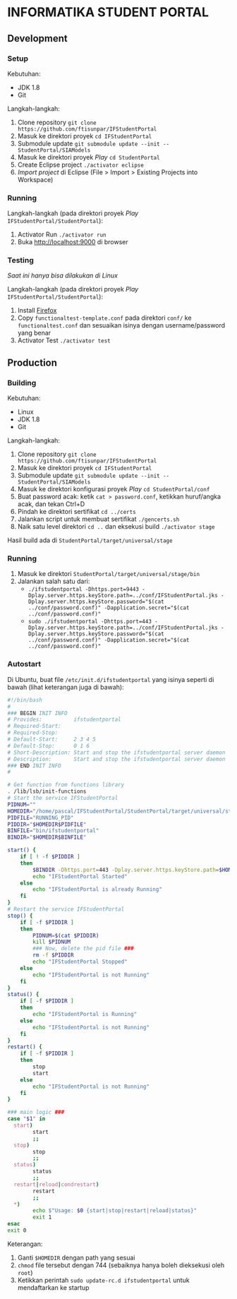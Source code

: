 # INFORMATIKA STUDENT PORTAL

## Development

### Setup

Kebutuhan:

* JDK 1.8
* Git

Langkah-langkah:

1. Clone repository `git clone https://github.com/ftisunpar/IFStudentPortal`
2. Masuk ke direktori proyek `cd IFStudentPortal`
3. Submodule update `git submodule update --init -- StudentPortal/SIAModels`
4. Masuk ke direktori proyek _Play_ `cd StudentPortal`
5. Create Eclipse project `./activator eclipse`
6. _Import project_ di Eclipse (File > Import > Existing Projects into Workspace)

### Running

Langkah-langkah (pada direktori proyek _Play_ `IFStudentPortal/StudentPortal`):

1. Activator Run `./activator run`
2. Buka [http://localhost:9000](http://localhost:9000) di browser

### Testing

_Saat ini hanya bisa dilakukan di Linux_

Langkah-langkah (pada direktori proyek _Play_ `IFStudentPortal/StudentPortal`):

1. Install [Firefox](https://www.mozilla.org/en-US/firefox/new/)
2. Copy `functionaltest-template.conf` pada direktori `conf/` ke `functionaltest.conf` dan sesuaikan isinya dengan username/password yang benar
3. Activator Test `./activator test`

## Production

### Building

Kebutuhan:

* Linux
* JDK 1.8
* Git

Langkah-langkah:

1. Clone repository `git clone https://github.com/ftisunpar/IFStudentPortal`
2. Masuk ke direktori proyek `cd IFStudentPortal`
3. Submodule update `git submodule update --init -- StudentPortal/SIAModels`
4. Masuk ke direktori konfigurasi proyek _Play_ `cd StudentPortal/conf`
5. Buat password acak: ketik `cat > password.conf`, ketikkan huruf/angka acak, dan tekan Ctrl+D
6. Pindah ke direktori sertifikat `cd ../certs`
7. Jalankan script untuk membuat sertifikat `./gencerts.sh`
8. Naik satu level direktori `cd ..` dan eksekusi build `./activator stage`

Hasil build ada di `StudentPortal/target/universal/stage`

### Running

1. Masuk ke direktori `StudentPortal/target/universal/stage/bin`
2. Jalankan salah satu dari:
    * `./ifstudentportal -Dhttps.port=9443 -Dplay.server.https.keyStore.path=../conf/IFStudentPortal.jks -Dplay.server.https.keyStore.password="$(cat ../conf/password.conf)" -Dapplication.secret="$(cat ../conf/password.conf)"`
    * `sudo ./ifstudentportal -Dhttps.port=443 -Dplay.server.https.keyStore.path=../conf/IFStudentPortal.jks -Dplay.server.https.keyStore.password="$(cat ../conf/password.conf)" -Dapplication.secret="$(cat ../conf/password.conf)"`

### Autostart

Di Ubuntu, buat file `/etc/init.d/ifstudentportal` yang isinya seperti di bawah (lihat keterangan juga di bawah):

```bash
#!/bin/bash
#
### BEGIN INIT INFO
# Provides:          ifstudentportal
# Required-Start:
# Required-Stop:
# Default-Start:     2 3 4 5
# Default-Stop:      0 1 6
# Short-Description: Start and stop the ifstudentportal server daemon
# Description:       Start and stop the ifstudentportal server daemon
### END INIT INFO
#

# Get function from functions library
. /lib/lsb/init-functions
# Start the service IFStudentPortal
PIDNUM=""
HOMEDIR="/home/pascal/IFStudentPortal/StudentPortal/target/universal/stage/"
PIDFILE="RUNNING_PID"
PIDDIR="$HOMEDIR$PIDFILE"
BINFILE="bin/ifstudentportal"
BINDIR="$HOMEDIR$BINFILE"

start() {
    if [ ! -f $PIDDIR ]
    then
        $BINDIR -Dhttps.port=443 -Dplay.server.https.keyStore.path=$HOMEDIR/conf/IFStudentPortal.jks -Dplay.server.https.keyStore.password="$(cat $HOMEDIR/conf/password.conf)" -Dapplication.secret="$(cat $HOMEDIR/conf/password.conf)" &
        echo "IFStudentPortal Started"
    else
        echo "IFStudentPortal is already Running"
    fi
}
# Restart the service IFStudentPortal
stop() {
    if [ -f $PIDDIR ]
    then
        PIDNUM=$(cat $PIDDIR)
        kill $PIDNUM
        ### Now, delete the pid file ###
        rm -f $PIDDIR
        echo "IFStudentPortal Stopped"
    else
        echo "IFStudentPortal is not Running"
    fi
}
status() {
    if [ -f $PIDDIR ]
    then
        echo "IFStudentPortal is Running"
    else
        echo "IFStudentPortal is not Running"
    fi
}
restart() {
    if [ -f $PIDDIR ]
    then 
        stop
        start
    else
        echo "IFStudentPortal is not Running"
    fi
}

### main logic ###
case "$1" in
  start)
        start
        ;;
  stop)
        stop
        ;;
  status)
        status
        ;;
  restart|reload|condrestart)
        restart
        ;;
  *)
        echo $"Usage: $0 {start|stop|restart|reload|status}"
        exit 1
esac
exit 0
```

Keterangan:

1. Ganti `$HOMEDIR` dengan path yang sesuai
2. `chmod` file tersebut dengan 744 (sebaiknya hanya boleh dieksekusi oleh `root`)
3. Ketikkan perintah `sudo update-rc.d ifstudentportal` untuk mendaftarkan ke startup

